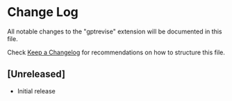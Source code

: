 # Change Log

All notable changes to the "gptrevise" extension will be documented in this file.

Check [Keep a Changelog](http://keepachangelog.com/) for recommendations on how to structure this file.

## [Unreleased]

- Initial release